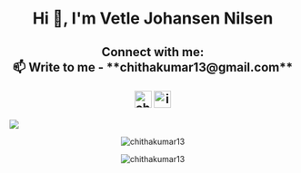 <h1 align="center">Hi 👋, I'm Vetle Johansen Nilsen</h1>

<h2 align="center">
Connect with me:
<br />
📫 Write to me - **chithakumar13@gmail.com** 
<br />
<p align="center">
<a href="https://www.linkedin.com/in/vetle-nilsen-7979711a7/" target="blank"><img align="center" src="https://cdn.jsdelivr.net/npm/simple-icons@3.0.1/icons/linkedin.svg" alt="chithakumar13" height="30" width="30" /></a>
<a href="https://instagram.com/vetlenilsenn" target="blank"><img align="center" src="https://cdn.jsdelivr.net/npm/simple-icons@3.0.1/icons/instagram.svg" alt="i_m_ck13" height="30" width="30" /></a>
</p>
</h2>
 
![](https://komarev.com/ghpvc/?username=vetlenilsenn&label=PROFILE+VIEWS)  

<p align="center"><img align="center" src="https://github-readme-stats.vercel.app/api?username=vetlenilsenn&show_icons=true&layout=compact&theme=tokyonight" alt="chithakumar13" /></p>

<p align="center"><img align="center" src="https://github-readme-stats.vercel.app/api/top-langs/?username=anuraghazra&theme=tokyonight" alt="chithakumar13" /></p>


